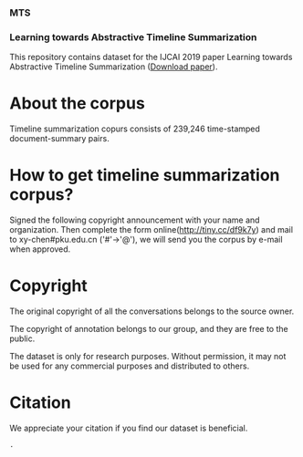 ### MTS
### Learning towards Abstractive Timeline Summarization

This repository contains dataset for the IJCAI 2019 paper Learning towards Abstractive Timeline Summarization ([Download paper]()). 

# About the corpus
Timeline summarization copurs consists of 239,246 time-stamped document-summary pairs.

# How to get timeline summarization corpus?
Signed the following copyright announcement with your name and organization. Then complete the form online(http://tiny.cc/df9k7y) and mail to xy-chen#pku.edu.cn ('#'->'@'), we will send you the corpus by e-mail when approved.

# Copyright
The original copyright of all the conversations belongs to the source owner.

The copyright of annotation belongs to our group, and they are free to the public.

The dataset is only for research purposes. Without permission, it may not be used for any commercial purposes and distributed to others.

# Citation
We appreciate your citation if you find our dataset is beneficial.

```
.
```
